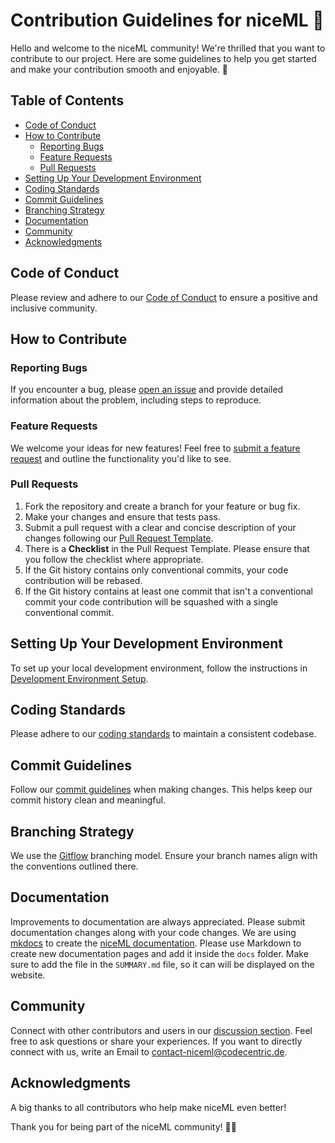 # Contribution Guidelines for niceML 🍦

Hello and welcome to the niceML community! We're thrilled that you want to contribute to
our project. Here are some guidelines to help you get started and make your contribution
smooth and enjoyable. 🚀

## Table of Contents

- [Code of Conduct](#code-of-conduct)
- [How to Contribute](#how-to-contribute)
    - [Reporting Bugs](#reporting-bugs)
    - [Feature Requests](#feature-requests)
    - [Pull Requests](#pull-requests)
- [Setting Up Your Development Environment](#setting-up-your-development-environment)
- [Coding Standards](#coding-standards)
- [Commit Guidelines](#commit-guidelines)
- [Branching Strategy](#branching-strategy)
- [Documentation](#documentation)
- [Community](#community)
- [Acknowledgments](#acknowledgments)

## Code of Conduct

Please review and adhere to our [Code of Conduct](CODE_OF_CONDUCT.md) to ensure a
positive and inclusive community.

## How to Contribute

### Reporting Bugs

If you encounter a bug,
please [open an issue](https://github.com/codecentric-oss/niceml/issues/new/choose) and
provide detailed information about the problem, including steps to reproduce.

### Feature Requests

We welcome your ideas for new features! Feel free
to [submit a feature request](https://github.com/codecentric-oss/niceml/issues/new/choose)
and outline the functionality you'd like to see.

### Pull Requests

1. Fork the repository and create a branch for your feature or bug fix.
2. Make your changes and ensure that tests pass.
3. Submit a pull request with a clear and concise description of your changes following
   our [Pull Request Template](https://github.com/codecentric-oss/niceml/compare).
4. There is a **Checklist** in the Pull Request Template. 
   Please ensure that you follow the checklist where appropriate.
5. If the Git history contains only conventional commits, 
   your code contribution will be rebased.
6. If the Git history contains at least one commit that isn't a conventional commit
   your code contribution will be squashed with a single conventional commit.
 


## Setting Up Your Development Environment

To set up your local development environment, follow the instructions
in [Development Environment Setup](DEV_ENV_SETUP.md).

## Coding Standards

Please adhere to our [coding standards](CODING_STANDARDS.md) to maintain a consistent
codebase.

## Commit Guidelines

Follow our [commit guidelines](COMMIT_GUIDELINES.md) when making changes. This helps
keep our commit history clean and meaningful.

## Branching Strategy

We use
the [Gitflow](https://www.atlassian.com/git/tutorials/comparing-workflows/gitflow-workflow)
branching model. Ensure your branch names align with the conventions outlined there.

## Documentation

Improvements to documentation are always appreciated. Please submit documentation
changes along with your code changes.
We are using [mkdocs](https://squidfunk.github.io/mkdocs-material/) to create
the [niceML
documentation](https://niceml.io/). Please use Markdown to create new documentation
pages and add it inside the `docs` folder. Make sure to add the file in the `SUMMARY.md`
file, so it can will be displayed on the website.

## Community

Connect with other contributors and users in
our [discussion section](https://github.com/codecentric-oss/niceml/discussions). Feel
free to ask questions or share your experiences.
If you want to directly connect with us, write an Email
to [contact-niceml@codecentric.de](mailto:contact-niceml@codecentric.de).

## Acknowledgments

A big thanks to all contributors who help make niceML even better!

Thank you for being part of the niceML community! 🙌🎉
